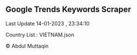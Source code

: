 

## Google Trends Keywords Scraper 
 
Last Update 14-01-2023 , 23:34:10

Country List :
VIETNAM.json



© Abdul Muttaqin 
